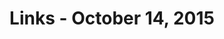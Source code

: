 ---
title: Links - October 14, 2015
main_image: 
description: 
tags: []
layout: links
category: links
articles:
  - title: "Venture Capital And The Internet's Impact"
    author: Ben Thompson
    source: Stratechery
    url: https://stratechery.com/2015/venture-capital-and-the-internets-impact/
  - title: "What I Saw Inside Apple’s Top-Secret Input Lab"
    author: Steven Levy
    source: Backchannel
    url: https://medium.com/backchannel/what-i-saw-inside-apple-s-top-secret-input-lab-6637e2e5492e
  - title: "Jack Dorsey’s jargon-free firing memo, edited to remove the jargon"
    author: Gideon Lichfield 
    source: Quartz
    url: http://qz.com/522824/jack-dorseys-jargon-free-firing-memo-edited-to-remove-the-jargon/
  - title: "How MacArthur Geniuses Handle Their Money Windfalls"
    author: Paul Sullivan
    source: NYT
    url: http://www.nytimes.com/2015/09/26/your-money/how-macarthur-geniuses-handle-their-money-windfalls.html
  - title: Work Counts
    author: Nathan Yau
    source: FlowingData
    url: http://flowingdata.com/2015/10/14/work-counts/
  - title: "#PeakVC"
    author: Manu Kumar
    url: https://medium.com/@manukumar/peakvc-d69d51f574bb
---